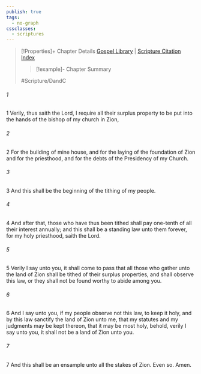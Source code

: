 ```yaml
---
publish: true
tags:
  - no-graph
cssclasses:
  - scriptures
---
```

>[!Properties]+ Chapter Details
>[Gospel Library](https://churchofjesuschrist.org/study/scriptures/dc-testament/dc/119?lang=eng)    |    [Scripture Citation Index](https://scriptures.byu.edu/#12e77::c12e77)
>>[!example]- Chapter Summary
>> 
> 
>
>#Scripture/DandC
###### 1
1 Verily, thus saith the Lord, I require all their surplus property to be put into the hands of the bishop of my church in Zion,
###### 2
2 For the building of mine house, and for the laying of the foundation of Zion and for the priesthood, and for the debts of the Presidency of my Church.
###### 3
3 And this shall be the beginning of the tithing of my people.
###### 4
4 And after that, those who have thus been tithed shall pay one-tenth of all their interest annually; and this shall be a standing law unto them forever, for my holy priesthood, saith the Lord.
###### 5
5 Verily I say unto you, it shall come to pass that all those who gather unto the land of Zion shall be tithed of their surplus properties, and shall observe this law, or they shall not be found worthy to abide among you.
###### 6
6 And I say unto you, if my people observe not this law, to keep it holy, and by this law sanctify the land of Zion unto me, that my statutes and my judgments may be kept thereon, that it may be most holy, behold, verily I say unto you, it shall not be a land of Zion unto you.
###### 7
7 And this shall be an ensample unto all the stakes of Zion. Even so. Amen.
